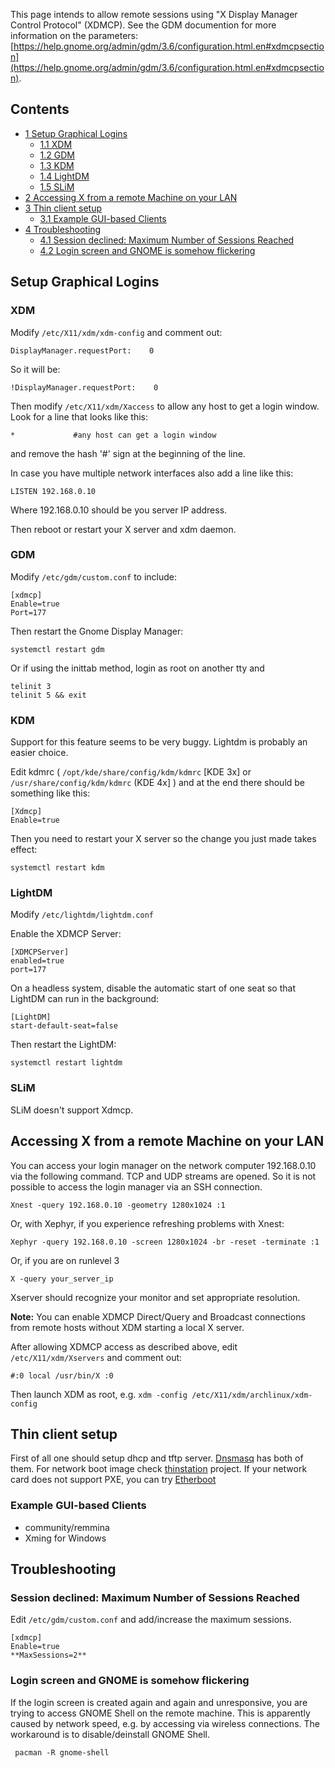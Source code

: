 This page intends to allow remote sessions using "X Display Manager Control Protocol" (XDMCP). See the GDM documention for more information on the parameters: [https://help.gnome.org/admin/gdm/3.6/configuration.html.en#xdmcpsection](https://help.gnome.org/admin/gdm/3.6/configuration.html.en#xdmcpsection).

## Contents

*   [1 Setup Graphical Logins](#Setup_Graphical_Logins)
    *   [1.1 XDM](#XDM)
    *   [1.2 GDM](#GDM)
    *   [1.3 KDM](#KDM)
    *   [1.4 LightDM](#LightDM)
    *   [1.5 SLiM](#SLiM)
*   [2 Accessing X from a remote Machine on your LAN](#Accessing_X_from_a_remote_Machine_on_your_LAN)
*   [3 Thin client setup](#Thin_client_setup)
    *   [3.1 Example GUI-based Clients](#Example_GUI-based_Clients)
*   [4 Troubleshooting](#Troubleshooting)
    *   [4.1 Session declined: Maximum Number of Sessions Reached](#Session_declined:_Maximum_Number_of_Sessions_Reached)
    *   [4.2 Login screen and GNOME is somehow flickering](#Login_screen_and_GNOME_is_somehow_flickering)

## Setup Graphical Logins

### XDM

Modify `/etc/X11/xdm/xdm-config` and comment out:

```
DisplayManager.requestPort:    0

```

So it will be:

```
!DisplayManager.requestPort:    0

```

Then modify `/etc/X11/xdm/Xaccess` to allow any host to get a login window. Look for a line that looks like this:

```
*             #any host can get a login window

```

and remove the hash '#' sign at the beginning of the line.

In case you have multiple network interfaces also add a line like this:

```
LISTEN 192.168.0.10

```

Where 192.168.0.10 should be you server IP address.

Then reboot or restart your X server and xdm daemon.

### GDM

Modify `/etc/gdm/custom.conf` to include:

```
[xdmcp]
Enable=true
Port=177

```

Then restart the Gnome Display Manager:

```
systemctl restart gdm

```

Or if using the inittab method, login as root on another tty and

```
telinit 3
telinit 5 && exit 

```

### KDM

Support for this feature seems to be very buggy. Lightdm is probably an easier choice.

Edit kdmrc ( `/opt/kde/share/config/kdm/kdmrc` [KDE 3x] or `/usr/share/config/kdm/kdmrc` (KDE 4x] ) and at the end there should be something like this:

```
[Xdmcp]
Enable=true

```

Then you need to restart your X server so the change you just made takes effect:

```
systemctl restart kdm

```

### LightDM

Modify `/etc/lightdm/lightdm.conf`

Enable the XDMCP Server:

```
[XDMCPServer]
enabled=true
port=177

```

On a headless system, disable the automatic start of one seat so that LightDM can run in the background:

```
[LightDM]
start-default-seat=false

```

Then restart the LightDM:

```
systemctl restart lightdm

```

### SLiM

SLiM doesn't support Xdmcp.

## Accessing X from a remote Machine on your LAN

You can access your login manager on the network computer 192.168.0.10 via the following command. TCP and UDP streams are opened. So it is not possible to access the login manager via an SSH connection.

```
Xnest -query 192.168.0.10 -geometry 1280x1024 :1

```

Or, with Xephyr, if you experience refreshing problems with Xnest:

```
Xephyr -query 192.168.0.10 -screen 1280x1024 -br -reset -terminate :1

```

Or, if you are on runlevel 3

```
X -query your_server_ip

```

Xserver should recognize your monitor and set appropriate resolution.

**Note:** You can enable XDMCP Direct/Query and Broadcast connections from remote hosts without XDM starting a local X server.

After allowing XDMCP access as described above, edit `/etc/X11/xdm/Xservers` and comment out:

```
#:0 local /usr/bin/X :0

```

Then launch XDM as root, e.g. `xdm -config /etc/X11/xdm/archlinux/xdm-config`

## Thin client setup

First of all one should setup dhcp and tftp server. [Dnsmasq](/index.php/Dnsmasq "Dnsmasq") has both of them. For network boot image check [thinstation](http://www.thinstation.org/) project. If your network card does not support PXE, you can try [Etherboot](http://etherboot.org/wiki/)

### Example GUI-based Clients

*   community/remmina
*   Xming for Windows

## Troubleshooting

### Session declined: Maximum Number of Sessions Reached

Edit `/etc/gdm/custom.conf` and add/increase the maximum sessions.

```
[xdmcp]
Enable=true
**MaxSessions=2**

```

### Login screen and GNOME is somehow flickering

If the login screen is created again and again and unresponsive, you are trying to access GNOME Shell on the remote machine. This is apparently caused by network speed, e.g. by accessing via wireless connections. The workaround is to disable/deinstall GNOME Shell.

```
 pacman -R gnome-shell

```